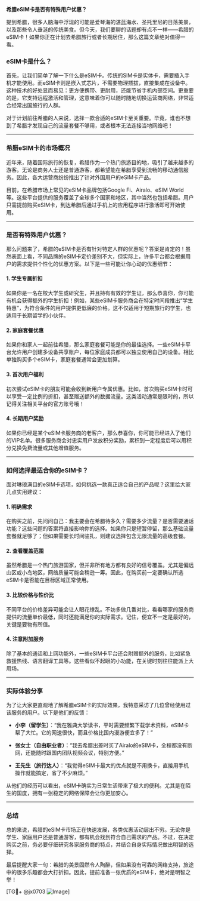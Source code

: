 **希腊eSIM卡是否有特殊用户优惠？**

提到希腊，很多人脑海中浮现的可能是爱琴海的湛蓝海水、圣托里尼的日落美景，以及那些令人垂涎的传统美食。但今天，我们要聊的话题却有点不一样——希腊的eSIM卡！如果你正在计划去希腊旅行或者长期居住，那么这篇文章绝对值得一看。

### eSIM卡是什么？

首先，让我们简单了解一下什么是eSIM卡。传统的SIM卡是实体卡，需要插入手机才能使用。而eSIM卡则是嵌入式芯片，不需要物理插拔，直接集成在设备中。这种技术的好处显而易见：更方便携带、更耐用，还能节省手机内部空间。更重要的是，它支持远程激活和管理，这意味着你可以随时随地切换运营商网络，非常适合经常出国旅行的人群。

对于计划前往希腊的人来说，选择一款合适的eSIM卡至关重要。毕竟，谁也不想到了希腊才发现自己的流量套餐不够用，或者根本无法连接当地网络吧！

---

### 希腊eSIM卡的市场概况

近年来，随着国际旅行的恢复，希腊作为一个热门旅游目的地，吸引了越来越多的游客。无论是商务人士还是普通游客，都希望能在希腊享受到流畅的移动通信服务。因此，各大运营商纷纷推出了针对外国用户的eSIM卡产品。

目前，在希腊市场上常见的eSIM卡品牌包括Google Fi、Airalo、eSIM World等。这些平台提供的服务覆盖了全球多个国家和地区，其中当然也包括希腊。用户只需提前购买eSIM卡，到达希腊后通过手机上的应用程序进行激活即可开始使用。

---

### 是否有特殊用户优惠？

那么问题来了，希腊的eSIM卡是否有针对特定人群的优惠呢？答案是肯定的！虽然表面上看，不同品牌的eSIM卡定价差别不大，但实际上，许多平台都会根据用户的需求提供个性化的优惠方案。以下是一些可能让你心动的优惠细节：

#### 1. **学生专属折扣**
如果你是一名在校大学生或研究生，并且持有有效的学生证，那么恭喜你，你可能有机会获得额外的学生折扣！例如，某些eSIM卡服务商会在特定时间段推出“学生特惠”，为符合条件的用户提供更低廉的价格。这不仅适用于短期旅行的学生，也适用于长期留学的小伙伴。

#### 2. **家庭套餐优惠**
如果你和家人一起前往希腊，那么家庭套餐可能是你的最佳选择。一些eSIM卡平台允许用户创建多设备共享账户，每位家庭成员都可以独立使用自己的设备。相比单独购买多个eSIM卡，家庭套餐通常会更加划算。

#### 3. **首次用户福利**
初次尝试eSIM卡的朋友可能会收到新用户专属优惠。比如，首次购买eSIM卡时可以享受一定比例的折扣，甚至赠送额外的数据流量。这类活动通常是限时的，所以记得关注相关平台的官方账号哦！

#### 4. **长期用户奖励**
如果你已经是某个eSIM卡服务商的老客户，那么恭喜你，你可能已经进入了他们的VIP名单。很多服务商会对忠实用户发放积分奖励，累积到一定程度后可以用积分兑换免费流量或其他增值服务。

---

### 如何选择最适合你的eSIM卡？

面对琳琅满目的eSIM卡选项，如何挑选一款真正适合自己的产品呢？这里给大家几点实用建议：

#### 1. **明确需求**
在购买之前，先问问自己：我主要会在希腊待多久？需要多少流量？是否需要通话功能？这些问题的答案将直接影响你的选择。如果你只是短暂停留，那么基础流量套餐就足够了；但如果需要长时间驻扎，则建议选择包含无限流量的高级套餐。

#### 2. **查看覆盖范围**
虽然希腊是一个热门旅游国家，但并非所有地方都有良好的信号覆盖。尤其是偏远山区或小岛地区，网络质量可能会稍逊一筹。因此，在购买前一定要确认所选eSIM卡是否能在目标区域正常使用。

#### 3. **比较价格与性价比**
不同平台的价格差异可能会让人眼花缭乱。不妨多做几番对比，看看哪家的服务商提供的流量单价最低，同时还能满足你的实际需求。记住，便宜不一定是最好的，关键是要物有所值。

#### 4. **注意附加服务**
除了基本的通话和上网功能外，一些eSIM卡平台还会附赠额外的服务，比如紧急救援热线、语言翻译工具等。这些看似不起眼的小功能，在关键时刻往往能派上大用场。

---

### 实际体验分享

为了让大家更直观地了解希腊eSIM卡的实际效果，我特意采访了几位曾经使用过该服务的用户。以下是他们的反馈：

- **小李（留学生）**：“我在雅典大学读书，平时需要频繁下载学术资料，eSIM卡帮了大忙。它的网速很快，而且价格比国内漫游便宜多了！”
  
- **张女士（自由职业者）**：“我去希腊出差时买了Airalo的eSIM卡，全程都没有断网，还能随时跟国内团队视频会议，特别方便。”

- **王先生（旅行达人）**：“我觉得eSIM卡最大的优点就是不用换卡，直接用手机操作就能搞定，省了不少麻烦。”

从他们的经历可以看出，eSIM卡确实为日常生活带来了极大的便利。尤其是在陌生的国度，拥有一张稳定的网络保障会让你更加安心。

---

### 总结

总的来说，希腊的eSIM卡市场正在快速发展，各类优惠活动层出不穷。无论你是学生、家庭用户还是普通游客，都有机会找到符合自己需求的产品。不过，在决定购买之前，务必要仔细研究各家服务商的特点，并结合自身实际情况做出明智的选择。

最后提醒大家一句：希腊的美景固然令人陶醉，但如果没有可靠的网络支持，旅途中的很多乐趣都会大打折扣。因此，提前准备一张优质的eSIM卡，绝对是明智之举！

[TG💪+ @jx0703 ![Image](https://github.com/user-attachments/assets/dbca1d08-cadb-493c-b0ec-ad6f7a83f270)]
